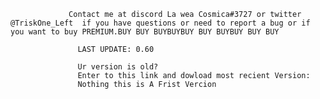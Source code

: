                  Contact me at discord La wea Cosmica#3727 or twitter @TriskOne_Left  if you have questions or need to report a bug or if you want to buy PREMIUM.BUY BUY BUYBUYBUY BUY BUYBUY BUY BUY  
                 
                   LAST UPDATE: 0.60  
                   
                   Ur version is old?
                   Enter to this link and dowload most recient Version:
                   Nothing this is A Frist Vercion
                   


